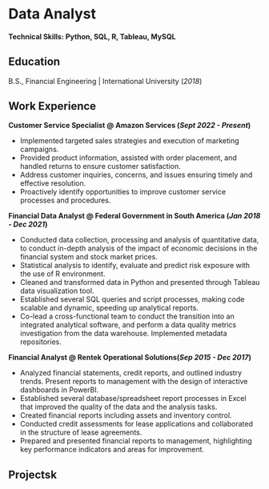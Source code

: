 # Data Analyst

#### Technical Skills: Python, SQL, R, Tableau, MySQL

## Education
B.S., Financial Engineering | International University (_2018_)

## Work Experience
**Customer Service Specialist @ Amazon Services (_Sept 2022 - Present_)**
- Implemented targeted sales strategies and execution of marketing campaigns.
- Provided product information, assisted with order placement, and handled returns to ensure customer satisfaction.
- Address customer inquiries, concerns, and issues ensuring timely and effective resolution.
- Proactively identify opportunities to improve customer service processes and procedures.

**Financial Data Analyst @ Federal Government in South America (_Jan 2018 - Dec 2021_)**
- Conducted data collection, processing and analysis of quantitative data, to conduct in-depth analysis of the impact of economic decisions in the financial system and stock market prices. 
- Statistical analysis to identify, evaluate and predict risk exposure with the use of R environment. 
- Cleaned and transformed data in Python and presented through Tableau data visualization tool. 
- Established several SQL queries and script processes, making code scalable and dynamic, speeding up analytical reports.
- Co-lead a cross-functional team to conduct the transition into an integrated analytical software, and perform a data quality metrics investigation from the data warehouse. Implemented metadata repositories.

**Financial Analyst @ Rentek Operational Solutions(_Sep 2015 - Dec 2017_)**
- Analyzed financial statements, credit reports, and outlined industry trends. Present reports to management with the design of interactive dashboards in PowerBI.
- Established several database/spreadsheet report processes in Excel that improved the quality of the data and the analysis tasks.
- Created financial reports including assets and inventory control.
- Conducted credit assessments for lease applications and collaborated in the structure of lease agreements.
- Prepared and presented financial reports to management, highlighting key performance indicators and areas for improvement.

## Projectsk
